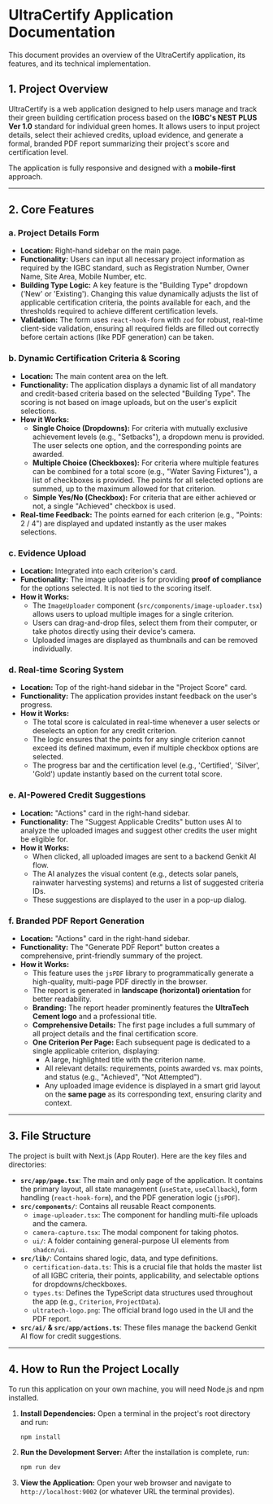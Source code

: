 # UltraCertify Application Documentation

This document provides an overview of the UltraCertify application, its features, and its technical implementation.

## 1. Project Overview

UltraCertify is a web application designed to help users manage and track their green building certification process based on the **IGBC's NEST PLUS Ver 1.0** standard for individual green homes. It allows users to input project details, select their achieved credits, upload evidence, and generate a formal, branded PDF report summarizing their project's score and certification level.

The application is fully responsive and designed with a **mobile-first** approach.

---

## 2. Core Features

### a. Project Details Form

- **Location:** Right-hand sidebar on the main page.
- **Functionality:** Users can input all necessary project information as required by the IGBC standard, such as Registration Number, Owner Name, Site Area, Mobile Number, etc.
- **Building Type Logic:** A key feature is the "Building Type" dropdown ('New' or 'Existing'). Changing this value dynamically adjusts the list of applicable certification criteria, the points available for each, and the thresholds required to achieve different certification levels.
- **Validation:** The form uses `react-hook-form` with `zod` for robust, real-time client-side validation, ensuring all required fields are filled out correctly before certain actions (like PDF generation) can be taken.

### b. Dynamic Certification Criteria & Scoring

- **Location:** The main content area on the left.
- **Functionality:** The application displays a dynamic list of all mandatory and credit-based criteria based on the selected "Building Type". The scoring is not based on image uploads, but on the user's explicit selections.
- **How it Works:**
    - **Single Choice (Dropdowns):** For criteria with mutually exclusive achievement levels (e.g., "Setbacks"), a dropdown menu is provided. The user selects one option, and the corresponding points are awarded.
    - **Multiple Choice (Checkboxes):** For criteria where multiple features can be combined for a total score (e.g., "Water Saving Fixtures"), a list of checkboxes is provided. The points for all selected options are summed, up to the maximum allowed for that criterion.
    - **Simple Yes/No (Checkbox):** For criteria that are either achieved or not, a single "Achieved" checkbox is used.
- **Real-time Feedback:** The points earned for each criterion (e.g., "Points: 2 / 4") are displayed and updated instantly as the user makes selections.

### c. Evidence Upload

- **Location:** Integrated into each criterion's card.
- **Functionality:** The image uploader is for providing **proof of compliance** for the options selected. It is not tied to the scoring itself.
- **How it Works:**
    - The `ImageUploader` component (`src/components/image-uploader.tsx`) allows users to upload multiple images for a single criterion.
    - Users can drag-and-drop files, select them from their computer, or take photos directly using their device's camera.
    - Uploaded images are displayed as thumbnails and can be removed individually.

### d. Real-time Scoring System

- **Location:** Top of the right-hand sidebar in the "Project Score" card.
- **Functionality:** The application provides instant feedback on the user's progress.
- **How it Works:**
    - The total score is calculated in real-time whenever a user selects or deselects an option for any credit criterion.
    - The logic ensures that the points for any single criterion cannot exceed its defined maximum, even if multiple checkbox options are selected.
    - The progress bar and the certification level (e.g., 'Certified', 'Silver', 'Gold') update instantly based on the current total score.

### e. AI-Powered Credit Suggestions

- **Location:** "Actions" card in the right-hand sidebar.
- **Functionality:** The "Suggest Applicable Credits" button uses AI to analyze the uploaded images and suggest other credits the user might be eligible for.
- **How it Works:**
    - When clicked, all uploaded images are sent to a backend Genkit AI flow.
    - The AI analyzes the visual content (e.g., detects solar panels, rainwater harvesting systems) and returns a list of suggested criteria IDs.
    - These suggestions are displayed to the user in a pop-up dialog.

### f. Branded PDF Report Generation

- **Location:** "Actions" card in the right-hand sidebar.
- **Functionality:** The "Generate PDF Report" button creates a comprehensive, print-friendly summary of the project.
- **How it Works:**
    - This feature uses the `jsPDF` library to programmatically generate a high-quality, multi-page PDF directly in the browser.
    - The report is generated in **landscape (horizontal) orientation** for better readability.
    - **Branding:** The report header prominently features the **UltraTech Cement logo** and a professional title.
    - **Comprehensive Details:** The first page includes a full summary of all project details and the final certification score.
    - **One Criterion Per Page:** Each subsequent page is dedicated to a single applicable criterion, displaying:
        - A large, highlighted title with the criterion name.
        - All relevant details: requirements, points awarded vs. max points, and status (e.g., "Achieved", "Not Attempted").
        - Any uploaded image evidence is displayed in a smart grid layout on the **same page** as its corresponding text, ensuring clarity and context.

---

## 3. File Structure

The project is built with Next.js (App Router). Here are the key files and directories:

- **`src/app/page.tsx`**: The main and only page of the application. It contains the primary layout, all state management (`useState`, `useCallback`), form handling (`react-hook-form`), and the PDF generation logic (`jsPDF`).
- **`src/components/`**: Contains all reusable React components.
    - `image-uploader.tsx`: The component for handling multi-file uploads and the camera.
    - `camera-capture.tsx`: The modal component for taking photos.
    - `ui/`: A folder containing general-purpose UI elements from `shadcn/ui`.
- **`src/lib/`**: Contains shared logic, data, and type definitions.
    - `certification-data.ts`: This is a crucial file that holds the master list of all IGBC criteria, their points, applicability, and selectable options for dropdowns/checkboxes.
    - `types.ts`: Defines the TypeScript data structures used throughout the app (e.g., `Criterion`, `ProjectData`).
    - `ultratech-logo.png`: The official brand logo used in the UI and the PDF report.
- **`src/ai/` & `src/app/actions.ts`**: These files manage the backend Genkit AI flow for credit suggestions.

---

## 4. How to Run the Project Locally

To run this application on your own machine, you will need Node.js and npm installed.

1.  **Install Dependencies:**
    Open a terminal in the project's root directory and run:
    ```bash
    npm install
    ```

2.  **Run the Development Server:**
    After the installation is complete, run:
    ```bash
    npm run dev
    ```

3.  **View the Application:**
    Open your web browser and navigate to `http://localhost:9002` (or whatever URL the terminal provides).
